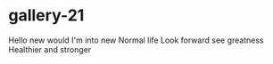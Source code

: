 # gallery-21
Hello new would 
I'm into new Normal life 
Look forward see greatness
Healthier and stronger 

